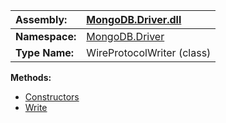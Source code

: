 | **Assembly:** | [MongoDB.Driver.dll](MongoDB_Driver.md) |
|:--------------|:----------------------------------------|
| **Namespace:** | [MongoDB.Driver](N_MongoDB_Driver.md)   |
| **Type Name:** | WireProtocolWriter (class)              |

**Methods:**
  * [Constructors](#Constructors.md)
  * [Write](#Write.md)
